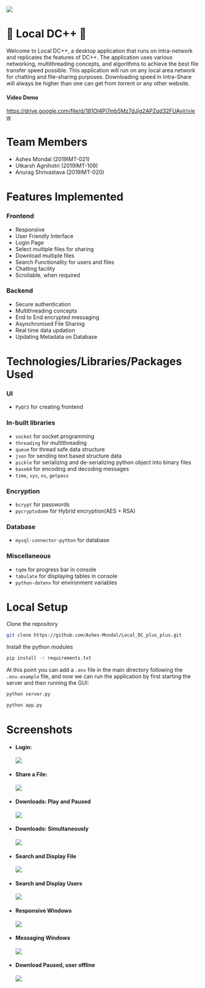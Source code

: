 ![](./images/logo.svg)

# 🦈 Local DC++ 🦈

Welcome to Local DC++, a desktop application that runs on intra-network and replicates the features of DC++. The application uses various networking, multithreading concepts, and algorithms to achieve the best file transfer speed possible. This application will run on any local area network for chatting and file-sharing purposes. Downloading speed in Intra-Share will always be higher than one can get from torrent or any other website.
#### Video Demo
https://drive.google.com/file/d/181OI4Pi7mb5Mz7dJjg2APZqd32FUAyir/view

# Team Members

-   Ashes Mondal (2019IMT-021)
-   Utkarsh Agnihotri (2019IMT-109)
-   Anurag Shrivastava (2019IMT-020)

# Features Implemented

### Frontend

-   Responsive
-   User Friendly Interface
-   Login Page
-   Select multiple files for sharing
-   Download multiple files
-   Search Functionality for users and files
-   Chatting facility
-   Scrollable, when required

### Backend

-   Secure authentication
-   Multithreading concepts
-   End to End encrypted messaging
-   Asynchronised File Sharing
-   Real time data updation
-   Updating Metadata on Database

# Technologies/Libraries/Packages Used

### UI

-   `PyQt5` for creating frontend

### In-built libraries

-   `socket` for socket programming
-   `threading` for multithreading
-   `queue` for thread safe data structure
-   `json` for sending text based structure data
-   `pickle` for serializing and de-serializing python object into binary files
-   `base64` for encoding and decoding messages
-   `time`, `sys`, `os`, `getpass`

### Encryption

-   `bcrypt` for passwords
-   `pycryptodome` for Hybrid encryption(AES + RSA)

### Database

-   `mysql-connector-python` for database

### Miscellaneous

-   `tqdm` for progress bar in console
-   `tabulate` for displaying tables in console
-   `python-dotenv` for environment variables

# Local Setup

Clone the repository

```bash
git clone https://github.com/Ashes-Mondal/Local_DC_plus_plus.git
```

Install the python modules

```bash
pip install -r requirements.txt
```

At this point you can add a `.env` file in the main directory following the `.env.example` file, and now we can run the application by first starting the server and then running the GUI:

```bash
python server.py

python app.py
```

# Screenshots

-   #### Login:

    ![](./images/screenshots/s1.png)

-   #### Share a File:

    ![](./images/screenshots/s2.png)

-   #### Downloads: Play and Paused

    ![](./images/screenshots/s3.png)

-   #### Downloads: Simultaneously

    ![](./images/screenshots/s4.png)

-   #### Search and Display File

    ![](./images/screenshots/s5.png)

-   #### Search and Display Users

    ![](./images/screenshots/s6.png)

-   #### Responsive Windows

    ![](./images/screenshots/s7.png)

-   #### Messaging Windows

    ![](./images/screenshots/s8.png)

-   #### Download Paused, user offline
    ![](./images/screenshots/s9.png)
